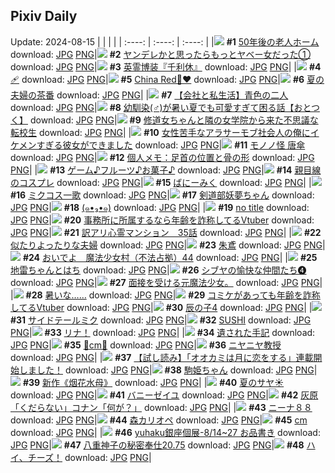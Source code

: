 ## Pixiv Daily
Update: 2024-08-15
|      |      |      |
| :----: | :----: | :----: |
|![](https://pixiv.microyu.workers.dev/c/240x480/img-master/img/2024/08/13/12/00/10/121445964_p0_master1200.jpg) **#1** [50年後の老人ホーム](https://www.pixiv.net/artworks/121445964) download: [JPG](https://pixiv.microyu.workers.dev/img-original/img/2024/08/13/12/00/10/121445964_p0.jpg) [PNG](https://pixiv.microyu.workers.dev/img-original/img/2024/08/13/12/00/10/121445964_p0.png)|![](https://pixiv.microyu.workers.dev/c/240x480/img-master/img/2024/08/14/00/01/56/121464184_p0_master1200.jpg) **#2** [ヤンデレかと思ったらもっとヤベー女だった①](https://www.pixiv.net/artworks/121464184) download: [JPG](https://pixiv.microyu.workers.dev/img-original/img/2024/08/14/00/01/56/121464184_p0.jpg) [PNG](https://pixiv.microyu.workers.dev/img-original/img/2024/08/14/00/01/56/121464184_p0.png)|![](https://pixiv.microyu.workers.dev/c/240x480/img-master/img/2024/08/13/15/43/09/121449973_p0_master1200.jpg) **#3** [英霊博装『千利休』](https://www.pixiv.net/artworks/121449973) download: [JPG](https://pixiv.microyu.workers.dev/img-original/img/2024/08/13/15/43/09/121449973_p0.jpg) [PNG](https://pixiv.microyu.workers.dev/img-original/img/2024/08/13/15/43/09/121449973_p0.png)|
|![](https://pixiv.microyu.workers.dev/c/240x480/img-master/img/2024/08/13/13/14/48/121447264_p0_master1200.jpg) **#4** [🩹](https://www.pixiv.net/artworks/121447264) download: [JPG](https://pixiv.microyu.workers.dev/img-original/img/2024/08/13/13/14/48/121447264_p0.jpg) [PNG](https://pixiv.microyu.workers.dev/img-original/img/2024/08/13/13/14/48/121447264_p0.png)|![](https://pixiv.microyu.workers.dev/c/240x480/img-master/img/2024/08/13/00/00/10/121434535_p0_master1200.jpg) **#5** [China Red🐼♥️](https://www.pixiv.net/artworks/121434535) download: [JPG](https://pixiv.microyu.workers.dev/img-original/img/2024/08/13/00/00/10/121434535_p0.jpg) [PNG](https://pixiv.microyu.workers.dev/img-original/img/2024/08/13/00/00/10/121434535_p0.png)|![](https://pixiv.microyu.workers.dev/c/240x480/img-master/img/2024/08/13/00/06/09/121435014_p0_master1200.jpg) **#6** [夏の夫婦の茶番](https://www.pixiv.net/artworks/121435014) download: [JPG](https://pixiv.microyu.workers.dev/img-original/img/2024/08/13/00/06/09/121435014_p0.jpg) [PNG](https://pixiv.microyu.workers.dev/img-original/img/2024/08/13/00/06/09/121435014_p0.png)|
|![](https://pixiv.microyu.workers.dev/c/240x480/img-master/img/2024/08/13/12/00/10/121445967_p0_master1200.jpg) **#7** [【会社と私生活】青色の二人](https://www.pixiv.net/artworks/121445967) download: [JPG](https://pixiv.microyu.workers.dev/img-original/img/2024/08/13/12/00/10/121445967_p0.jpg) [PNG](https://pixiv.microyu.workers.dev/img-original/img/2024/08/13/12/00/10/121445967_p0.png)|![](https://pixiv.microyu.workers.dev/c/240x480/img-master/img/2024/08/13/12/04/13/121446105_p0_master1200.jpg) **#8** [幼馴染(♂)が暑い夏でも可愛すぎて困る話【おとつく】](https://www.pixiv.net/artworks/121446105) download: [JPG](https://pixiv.microyu.workers.dev/img-original/img/2024/08/13/12/04/13/121446105_p0.jpg) [PNG](https://pixiv.microyu.workers.dev/img-original/img/2024/08/13/12/04/13/121446105_p0.png)|![](https://pixiv.microyu.workers.dev/c/240x480/img-master/img/2024/08/13/18/55/59/121454419_p0_master1200.jpg) **#9** [修道女ちゃんと隣の女学院から来た不思議な転校生](https://www.pixiv.net/artworks/121454419) download: [JPG](https://pixiv.microyu.workers.dev/img-original/img/2024/08/13/18/55/59/121454419_p0.jpg) [PNG](https://pixiv.microyu.workers.dev/img-original/img/2024/08/13/18/55/59/121454419_p0.png)|
|![](https://pixiv.microyu.workers.dev/c/240x480/img-master/img/2024/08/14/00/27/03/121465087_p0_master1200.jpg) **#10** [女性苦手なアラサーモブ社会人の俺にイケメンすぎる彼女ができました](https://www.pixiv.net/artworks/121465087) download: [JPG](https://pixiv.microyu.workers.dev/img-original/img/2024/08/14/00/27/03/121465087_p0.jpg) [PNG](https://pixiv.microyu.workers.dev/img-original/img/2024/08/14/00/27/03/121465087_p0.png)|![](https://pixiv.microyu.workers.dev/c/240x480/img-master/img/2024/08/13/00/00/28/121434629_p0_master1200.jpg) **#11** [モノノ怪 唐傘](https://www.pixiv.net/artworks/121434629) download: [JPG](https://pixiv.microyu.workers.dev/img-original/img/2024/08/13/00/00/28/121434629_p0.jpg) [PNG](https://pixiv.microyu.workers.dev/img-original/img/2024/08/13/00/00/28/121434629_p0.png)|![](https://pixiv.microyu.workers.dev/c/240x480/img-master/img/2024/08/13/06/00/07/121440765_p0_master1200.jpg) **#12** [個人メモ：足首の位置と骨の形](https://www.pixiv.net/artworks/121440765) download: [JPG](https://pixiv.microyu.workers.dev/img-original/img/2024/08/13/06/00/07/121440765_p0.jpg) [PNG](https://pixiv.microyu.workers.dev/img-original/img/2024/08/13/06/00/07/121440765_p0.png)|
|![](https://pixiv.microyu.workers.dev/c/240x480/img-master/img/2024/08/13/20/12/25/121456561_p0_master1200.jpg) **#13** [ゲーム♪フルーツ♪お菓子♪](https://www.pixiv.net/artworks/121456561) download: [JPG](https://pixiv.microyu.workers.dev/img-original/img/2024/08/13/20/12/25/121456561_p0.jpg) [PNG](https://pixiv.microyu.workers.dev/img-original/img/2024/08/13/20/12/25/121456561_p0.png)|![](https://pixiv.microyu.workers.dev/c/240x480/img-master/img/2024/08/13/01/17/20/121437040_p0_master1200.jpg) **#14** [親目線のコスプレ](https://www.pixiv.net/artworks/121437040) download: [JPG](https://pixiv.microyu.workers.dev/img-original/img/2024/08/13/01/17/20/121437040_p0.jpg) [PNG](https://pixiv.microyu.workers.dev/img-original/img/2024/08/13/01/17/20/121437040_p0.png)|![](https://pixiv.microyu.workers.dev/c/240x480/img-master/img/2024/08/13/20/07/33/121456430_p0_master1200.jpg) **#15** [ばにーみく](https://www.pixiv.net/artworks/121456430) download: [JPG](https://pixiv.microyu.workers.dev/img-original/img/2024/08/13/20/07/33/121456430_p0.jpg) [PNG](https://pixiv.microyu.workers.dev/img-original/img/2024/08/13/20/07/33/121456430_p0.png)|
|![](https://pixiv.microyu.workers.dev/c/240x480/img-master/img/2024/08/14/20/40/47/121487156_p0_master1200.jpg) **#16** [ミクコス一歌](https://www.pixiv.net/artworks/121487156) download: [JPG](https://pixiv.microyu.workers.dev/img-original/img/2024/08/14/20/40/47/121487156_p0.jpg) [PNG](https://pixiv.microyu.workers.dev/img-original/img/2024/08/14/20/40/47/121487156_p0.png)|![](https://pixiv.microyu.workers.dev/c/240x480/img-master/img/2024/08/13/00/00/23/121434601_p0_master1200.jpg) **#17** [剣道部妖夢ちゃん](https://www.pixiv.net/artworks/121434601) download: [JPG](https://pixiv.microyu.workers.dev/img-original/img/2024/08/13/00/00/23/121434601_p0.jpg) [PNG](https://pixiv.microyu.workers.dev/img-original/img/2024/08/13/00/00/23/121434601_p0.png)|![](https://pixiv.microyu.workers.dev/c/240x480/img-master/img/2024/08/13/00/00/24/121434604_p0_master1200.jpg) **#18** [(๑•₃•๑)](https://www.pixiv.net/artworks/121434604) download: [JPG](https://pixiv.microyu.workers.dev/img-original/img/2024/08/13/00/00/24/121434604_p0.jpg) [PNG](https://pixiv.microyu.workers.dev/img-original/img/2024/08/13/00/00/24/121434604_p0.png)|
|![](https://pixiv.microyu.workers.dev/c/240x480/img-master/img/2024/08/13/18/56/08/121454421_p0_master1200.jpg) **#19** [no title](https://www.pixiv.net/artworks/121454421) download: [JPG](https://pixiv.microyu.workers.dev/img-original/img/2024/08/13/18/56/08/121454421_p0.jpg) [PNG](https://pixiv.microyu.workers.dev/img-original/img/2024/08/13/18/56/08/121454421_p0.png)|![](https://pixiv.microyu.workers.dev/c/240x480/img-master/img/2024/08/13/21/00/39/121457990_p0_master1200.jpg) **#20** [事務所に所属するなら年齢を詐称してるVtuber](https://www.pixiv.net/artworks/121457990) download: [JPG](https://pixiv.microyu.workers.dev/img-original/img/2024/08/13/21/00/39/121457990_p0.jpg) [PNG](https://pixiv.microyu.workers.dev/img-original/img/2024/08/13/21/00/39/121457990_p0.png)|![](https://pixiv.microyu.workers.dev/c/240x480/img-master/img/2024/08/13/13/18/44/121447331_p0_master1200.jpg) **#21** [訳アリ心霊マンション　35話](https://www.pixiv.net/artworks/121447331) download: [JPG](https://pixiv.microyu.workers.dev/img-original/img/2024/08/13/13/18/44/121447331_p0.jpg) [PNG](https://pixiv.microyu.workers.dev/img-original/img/2024/08/13/13/18/44/121447331_p0.png)|
|![](https://pixiv.microyu.workers.dev/c/240x480/img-master/img/2024/08/14/00/10/08/121464557_p0_master1200.jpg) **#22** [似たりよったりな夫婦](https://www.pixiv.net/artworks/121464557) download: [JPG](https://pixiv.microyu.workers.dev/img-original/img/2024/08/14/00/10/08/121464557_p0.jpg) [PNG](https://pixiv.microyu.workers.dev/img-original/img/2024/08/14/00/10/08/121464557_p0.png)|![](https://pixiv.microyu.workers.dev/c/240x480/img-master/img/2024/08/14/00/00/05/121463916_p0_master1200.jpg) **#23** [朱鳶](https://www.pixiv.net/artworks/121463916) download: [JPG](https://pixiv.microyu.workers.dev/img-original/img/2024/08/14/00/00/05/121463916_p0.jpg) [PNG](https://pixiv.microyu.workers.dev/img-original/img/2024/08/14/00/00/05/121463916_p0.png)|![](https://pixiv.microyu.workers.dev/c/240x480/img-master/img/2024/08/14/12/00/26/121475636_p0_master1200.jpg) **#24** [おいでよ　魔法少女村（不法占拠）44](https://www.pixiv.net/artworks/121475636) download: [JPG](https://pixiv.microyu.workers.dev/img-original/img/2024/08/14/12/00/26/121475636_p0.jpg) [PNG](https://pixiv.microyu.workers.dev/img-original/img/2024/08/14/12/00/26/121475636_p0.png)|
|![](https://pixiv.microyu.workers.dev/c/240x480/img-master/img/2024/08/14/12/10/09/121475850_p0_master1200.jpg) **#25** [地雷ちゃんとはち](https://www.pixiv.net/artworks/121475850) download: [JPG](https://pixiv.microyu.workers.dev/img-original/img/2024/08/14/12/10/09/121475850_p0.jpg) [PNG](https://pixiv.microyu.workers.dev/img-original/img/2024/08/14/12/10/09/121475850_p0.png)|![](https://pixiv.microyu.workers.dev/c/240x480/img-master/img/2024/08/14/00/57/39/121465938_p0_master1200.jpg) **#26** [シブヤの愉快な仲間たち❹](https://www.pixiv.net/artworks/121465938) download: [JPG](https://pixiv.microyu.workers.dev/img-original/img/2024/08/14/00/57/39/121465938_p0.jpg) [PNG](https://pixiv.microyu.workers.dev/img-original/img/2024/08/14/00/57/39/121465938_p0.png)|![](https://pixiv.microyu.workers.dev/c/240x480/img-master/img/2024/08/13/16/33/12/121451006_p0_master1200.jpg) **#27** [面接を受ける元魔法少女。](https://www.pixiv.net/artworks/121451006) download: [JPG](https://pixiv.microyu.workers.dev/img-original/img/2024/08/13/16/33/12/121451006_p0.jpg) [PNG](https://pixiv.microyu.workers.dev/img-original/img/2024/08/13/16/33/12/121451006_p0.png)|
|![](https://pixiv.microyu.workers.dev/c/240x480/img-master/img/2024/08/13/00/00/12/121434544_p0_master1200.jpg) **#28** [暑いな……](https://www.pixiv.net/artworks/121434544) download: [JPG](https://pixiv.microyu.workers.dev/img-original/img/2024/08/13/00/00/12/121434544_p0.jpg) [PNG](https://pixiv.microyu.workers.dev/img-original/img/2024/08/13/00/00/12/121434544_p0.png)|![](https://pixiv.microyu.workers.dev/c/240x480/img-master/img/2024/08/14/21/18/48/121488366_p0_master1200.jpg) **#29** [コミケがあっても年齢を詐称してるVtuber](https://www.pixiv.net/artworks/121488366) download: [JPG](https://pixiv.microyu.workers.dev/img-original/img/2024/08/14/21/18/48/121488366_p0.jpg) [PNG](https://pixiv.microyu.workers.dev/img-original/img/2024/08/14/21/18/48/121488366_p0.png)|![](https://pixiv.microyu.workers.dev/c/240x480/img-master/img/2024/08/13/22/47/50/121461495_p0_master1200.jpg) **#30** [辰の子4](https://www.pixiv.net/artworks/121461495) download: [JPG](https://pixiv.microyu.workers.dev/img-original/img/2024/08/13/22/47/50/121461495_p0.jpg) [PNG](https://pixiv.microyu.workers.dev/img-original/img/2024/08/13/22/47/50/121461495_p0.png)|
|![](https://pixiv.microyu.workers.dev/c/240x480/img-master/img/2024/08/13/11/27/32/121445423_p0_master1200.jpg) **#31** [サイドテールミク](https://www.pixiv.net/artworks/121445423) download: [JPG](https://pixiv.microyu.workers.dev/img-original/img/2024/08/13/11/27/32/121445423_p0.jpg) [PNG](https://pixiv.microyu.workers.dev/img-original/img/2024/08/13/11/27/32/121445423_p0.png)|![](https://pixiv.microyu.workers.dev/c/240x480/img-master/img/2024/08/13/17/38/19/121452469_p0_master1200.jpg) **#32** [SUSHI](https://www.pixiv.net/artworks/121452469) download: [JPG](https://pixiv.microyu.workers.dev/img-original/img/2024/08/13/17/38/19/121452469_p0.jpg) [PNG](https://pixiv.microyu.workers.dev/img-original/img/2024/08/13/17/38/19/121452469_p0.png)|![](https://pixiv.microyu.workers.dev/c/240x480/img-master/img/2024/08/13/05/06/32/121440241_p0_master1200.jpg) **#33** [リナ！](https://www.pixiv.net/artworks/121440241) download: [JPG](https://pixiv.microyu.workers.dev/img-original/img/2024/08/13/05/06/32/121440241_p0.jpg) [PNG](https://pixiv.microyu.workers.dev/img-original/img/2024/08/13/05/06/32/121440241_p0.png)|
|![](https://pixiv.microyu.workers.dev/c/240x480/img-master/img/2024/08/14/20/02/46/121486094_p0_master1200.jpg) **#34** [遺された手記](https://www.pixiv.net/artworks/121486094) download: [JPG](https://pixiv.microyu.workers.dev/img-original/img/2024/08/14/20/02/46/121486094_p0.jpg) [PNG](https://pixiv.microyu.workers.dev/img-original/img/2024/08/14/20/02/46/121486094_p0.png)|![](https://pixiv.microyu.workers.dev/c/240x480/img-master/img/2024/08/13/20/30/20/121457019_p0_master1200.jpg) **#35** [💜cm💜](https://www.pixiv.net/artworks/121457019) download: [JPG](https://pixiv.microyu.workers.dev/img-original/img/2024/08/13/20/30/20/121457019_p0.jpg) [PNG](https://pixiv.microyu.workers.dev/img-original/img/2024/08/13/20/30/20/121457019_p0.png)|![](https://pixiv.microyu.workers.dev/c/240x480/img-master/img/2024/08/14/18/13/26/121483068_p0_master1200.jpg) **#36** [ニヤニヤ教授](https://www.pixiv.net/artworks/121483068) download: [JPG](https://pixiv.microyu.workers.dev/img-original/img/2024/08/14/18/13/26/121483068_p0.jpg) [PNG](https://pixiv.microyu.workers.dev/img-original/img/2024/08/14/18/13/26/121483068_p0.png)|
|![](https://pixiv.microyu.workers.dev/c/240x480/img-master/img/2024/08/13/19/26/37/121455256_p0_master1200.jpg) **#37** [【試し読み】「オオカミは月に恋をする」連載開始しました！](https://www.pixiv.net/artworks/121455256) download: [JPG](https://pixiv.microyu.workers.dev/img-original/img/2024/08/13/19/26/37/121455256_p0.jpg) [PNG](https://pixiv.microyu.workers.dev/img-original/img/2024/08/13/19/26/37/121455256_p0.png)|![](https://pixiv.microyu.workers.dev/c/240x480/img-master/img/2024/08/13/12/06/02/121446130_p0_master1200.jpg) **#38** [駒姫ちゃん](https://www.pixiv.net/artworks/121446130) download: [JPG](https://pixiv.microyu.workers.dev/img-original/img/2024/08/13/12/06/02/121446130_p0.jpg) [PNG](https://pixiv.microyu.workers.dev/img-original/img/2024/08/13/12/06/02/121446130_p0.png)|![](https://pixiv.microyu.workers.dev/c/240x480/img-master/img/2024/08/14/01/08/08/121466229_p0_master1200.jpg) **#39** [新作《烟花水母》](https://www.pixiv.net/artworks/121466229) download: [JPG](https://pixiv.microyu.workers.dev/img-original/img/2024/08/14/01/08/08/121466229_p0.jpg) [PNG](https://pixiv.microyu.workers.dev/img-original/img/2024/08/14/01/08/08/121466229_p0.png)|
|![](https://pixiv.microyu.workers.dev/c/240x480/img-master/img/2024/08/13/19/01/16/121454626_p0_master1200.jpg) **#40** [夏のサヤ☀️](https://www.pixiv.net/artworks/121454626) download: [JPG](https://pixiv.microyu.workers.dev/img-original/img/2024/08/13/19/01/16/121454626_p0.jpg) [PNG](https://pixiv.microyu.workers.dev/img-original/img/2024/08/13/19/01/16/121454626_p0.png)|![](https://pixiv.microyu.workers.dev/c/240x480/img-master/img/2024/08/13/00/25/43/121435669_p0_master1200.jpg) **#41** [バニーゼイユ](https://www.pixiv.net/artworks/121435669) download: [JPG](https://pixiv.microyu.workers.dev/img-original/img/2024/08/13/00/25/43/121435669_p0.jpg) [PNG](https://pixiv.microyu.workers.dev/img-original/img/2024/08/13/00/25/43/121435669_p0.png)|![](https://pixiv.microyu.workers.dev/c/240x480/img-master/img/2024/08/13/18/40/15/121454044_p0_master1200.jpg) **#42** [灰原「くだらない」コナン「何が？」](https://www.pixiv.net/artworks/121454044) download: [JPG](https://pixiv.microyu.workers.dev/img-original/img/2024/08/13/18/40/15/121454044_p0.jpg) [PNG](https://pixiv.microyu.workers.dev/img-original/img/2024/08/13/18/40/15/121454044_p0.png)|
|![](https://pixiv.microyu.workers.dev/c/240x480/img-master/img/2024/08/13/17/00/32/121451600_p0_master1200.jpg) **#43** [ニーナ８８](https://www.pixiv.net/artworks/121451600) download: [JPG](https://pixiv.microyu.workers.dev/img-original/img/2024/08/13/17/00/32/121451600_p0.jpg) [PNG](https://pixiv.microyu.workers.dev/img-original/img/2024/08/13/17/00/32/121451600_p0.png)|![](https://pixiv.microyu.workers.dev/c/240x480/img-master/img/2024/08/13/20/05/51/121456373_p0_master1200.jpg) **#44** [森カリオペ](https://www.pixiv.net/artworks/121456373) download: [JPG](https://pixiv.microyu.workers.dev/img-original/img/2024/08/13/20/05/51/121456373_p0.jpg) [PNG](https://pixiv.microyu.workers.dev/img-original/img/2024/08/13/20/05/51/121456373_p0.png)|![](https://pixiv.microyu.workers.dev/c/240x480/img-master/img/2024/08/14/20/32/10/121486920_p0_master1200.jpg) **#45** [cm](https://www.pixiv.net/artworks/121486920) download: [JPG](https://pixiv.microyu.workers.dev/img-original/img/2024/08/14/20/32/10/121486920_p0.jpg) [PNG](https://pixiv.microyu.workers.dev/img-original/img/2024/08/14/20/32/10/121486920_p0.png)|
|![](https://pixiv.microyu.workers.dev/c/240x480/img-master/img/2024/08/13/15/09/54/121449378_p0_master1200.jpg) **#46** [yuhaku銀座個展-8/14~27 お品書き](https://www.pixiv.net/artworks/121449378) download: [JPG](https://pixiv.microyu.workers.dev/img-original/img/2024/08/13/15/09/54/121449378_p0.jpg) [PNG](https://pixiv.microyu.workers.dev/img-original/img/2024/08/13/15/09/54/121449378_p0.png)|![](https://pixiv.microyu.workers.dev/c/240x480/img-master/img/2024/08/14/00/39/47/121465484_p0_master1200.jpg) **#47** [八重神子の秘密奉仕20.75](https://www.pixiv.net/artworks/121465484) download: [JPG](https://pixiv.microyu.workers.dev/img-original/img/2024/08/14/00/39/47/121465484_p0.jpg) [PNG](https://pixiv.microyu.workers.dev/img-original/img/2024/08/14/00/39/47/121465484_p0.png)|![](https://pixiv.microyu.workers.dev/c/240x480/img-master/img/2024/08/13/00/54/18/121436457_p0_master1200.jpg) **#48** [ハイ、チーズ！](https://www.pixiv.net/artworks/121436457) download: [JPG](https://pixiv.microyu.workers.dev/img-original/img/2024/08/13/00/54/18/121436457_p0.jpg) [PNG](https://pixiv.microyu.workers.dev/img-original/img/2024/08/13/00/54/18/121436457_p0.png)|
